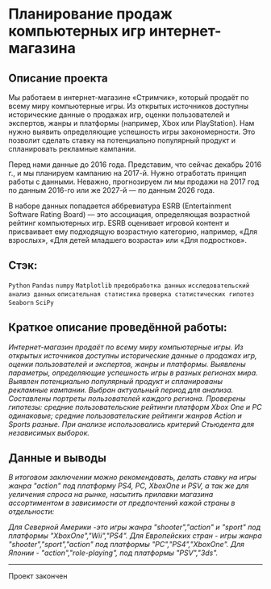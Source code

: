 # Планирование продаж компьютерных игр интернет-магазина
<!--- ![image](https://user-images.githubusercontent.com/76148212/122688311-32ed4c00-d224-11eb-9a70-7647f627840a.png) --->

## Описание проекта

Мы работаем в интернет-магазине «Стримчик», который продаёт по всему миру компьютерные игры. Из открытых источников доступны исторические данные о продажах игр, оценки пользователей и экспертов, жанры и платформы (например, Xbox или PlayStation). Нам нужно выявить определяющие успешность игры закономерности. Это позволит сделать ставку на потенциально популярный продукт и спланировать рекламные кампании.<br>

Перед нами данные до 2016 года. Представим, что сейчас декабрь 2016 г., и мы планируем кампанию на 2017-й. Нужно отработать принцип работы с данными. Неважно, прогнозируем ли мы продажи на 2017 год по данным 2016-го или же 2027-й — по данным 2026 года. <br>

В наборе данных попадается аббревиатура ESRB (Entertainment Software Rating Board) — это ассоциация, определяющая возрастной рейтинг компьютерных игр. ESRB оценивает игровой контент и присваивает ему подходящую возрастную категорию, например, «Для взрослых», «Для детей младшего возраста» или «Для подростков».

## Стэк:
`Python`
`Pandas`
`numpy`
`Matplotlib`
`предобработка данных`
`исследовательский анализ данных`
`описательная статистика`
`проверка статистических гипотез`
`Seaborn`
`SciPy`

## Краткое описание проведённой работы:
<i> Интернет-магазин продаёт по всему миру компьютерные игры. Из открытых источников доступны исторические данные о продажах игр, оценки пользователей и экспертов, жанры и платформы. 
Выявлены параметры, определяющие успешность игры в разных регионах мира. 
Выявлен потенциально популярный продукт и спланированы рекламные кампании.
Выбран актуальный период для анализа. Составлены портреты пользователей каждого региона. 
Проверены гипотезы: средние пользовательские рейтинги платформ Xbox One и PC одинаковые;
средние пользовательские рейтинги жанров Action и Sports разные. 
При анализе использовались критерий Стьюдента для независимых выборок.</i>

## Данные и выводы
<i>В итоговом заключении можно рекомендовать, делать ставку на игры жанра "action" под платформу PS4, PC, XboxOne и PSV, а так же для уеличения спроса на рынке, насытить прилавки магазина ассортиментом в зависимости от предпочтений кажой страны в отдельности:

Для Северной Америки -это игры жанра "shooter","action" и "sport" под платформы "XboxOne","Wii","PS4".
Для Европейских стран - игры жанра "shooter","sport","action" под платформы "PC","PS4","XboxOne".
Для Японии - "action","role-playing", под платформы "PSV","3ds".</i>
____

Проект закончен

